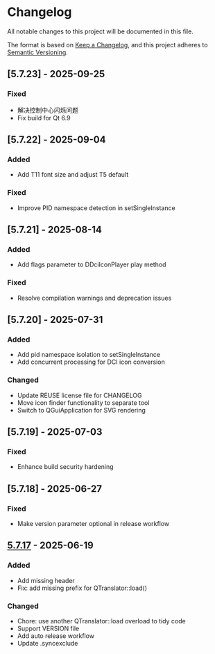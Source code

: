 # Changelog

All notable changes to this project will be documented in this file.

The format is based on [Keep a Changelog](https://keepachangelog.com/en/1.0.0/),
and this project adheres to [Semantic Versioning](https://semver.org/spec/v2.0.0.html).

## [5.7.23] - 2025-09-25

### Fixed

- 解决控制中心闪烁问题
- Fix build for Qt 6.9

## [5.7.22] - 2025-09-04

### Added

- Add T11 font size and adjust T5 default

### Fixed

- Improve PID namespace detection in setSingleInstance

## [5.7.21] - 2025-08-14

### Added

- Add flags parameter to DDciIconPlayer play method

### Fixed

- Resolve compilation warnings and deprecation issues

## [5.7.20] - 2025-07-31

### Added

- Add pid namespace isolation to setSingleInstance
- Add concurrent processing for DCI icon conversion

### Changed

- Update REUSE license file for CHANGELOG
- Move icon finder functionality to separate tool
- Switch to QGuiApplication for SVG rendering

## [5.7.19] - 2025-07-03

### Fixed

- Enhance build security hardening

## [5.7.18] - 2025-06-27

### Fixed

- Make version parameter optional in release workflow

## [5.7.17] - 2025-06-19

### Added

- Add missing header
- Fix: add missing prefix for QTranslator::load()

### Changed

- Chore: use another QTranslator::load overload to tidy code
- Support VERSION file
- Add auto release workflow
- Update .syncexclude

[5.7.17]: https://github.com/linuxdeepin/dtkgui/compare/5.7.16..5.7.17

<!-- generated by git-cliff -->
